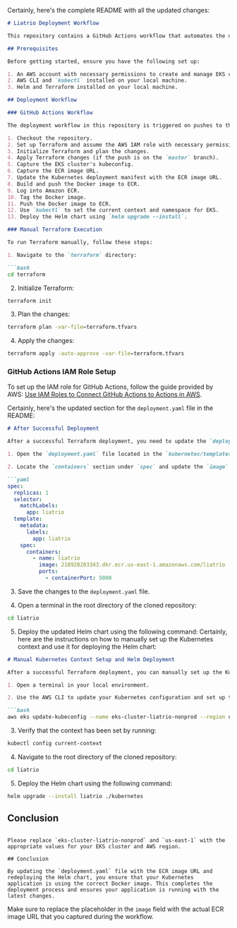 Certainly, here's the complete README with all the updated changes:

```markdown
# Liatrio Deployment Workflow

This repository contains a GitHub Actions workflow that automates the deployment of an application using Amazon EKS, Terraform, Helm, and Kubernetes.

## Prerequisites

Before getting started, ensure you have the following set up:

1. An AWS account with necessary permissions to create and manage EKS clusters, IAM roles, and EC2 resources.
2. AWS CLI and `kubectl` installed on your local machine.
3. Helm and Terraform installed on your local machine.

## Deployment Workflow

### GitHub Actions Workflow

The deployment workflow in this repository is triggered on pushes to the `master` branch. It follows these steps:

1. Checkout the repository.
2. Set up Terraform and assume the AWS IAM role with necessary permissions.
3. Initialize Terraform and plan the changes.
4. Apply Terraform changes (if the push is on the `master` branch).
5. Capture the EKS cluster's kubeconfig.
6. Capture the ECR image URL.
7. Update the Kubernetes deployment manifest with the ECR image URL.
8. Build and push the Docker image to ECR.
9. Log into Amazon ECR.
10. Tag the Docker image.
11. Push the Docker image to ECR.
12. Use `kubectl` to set the current context and namespace for EKS.
13. Deploy the Helm chart using `helm upgrade --install`.

### Manual Terraform Execution

To run Terraform manually, follow these steps:

1. Navigate to the `terraform` directory:

```bash
cd terraform
```

2. Initialize Terraform:

```bash
terraform init
```

3. Plan the changes:

```bash
terraform plan -var-file=terraform.tfvars
```

4. Apply the changes:

```bash
terraform apply -auto-approve -var-file=terraform.tfvars
```

### GitHub Actions IAM Role Setup

To set up the IAM role for GitHub Actions, follow the guide provided by AWS: [Use IAM Roles to Connect GitHub Actions to Actions in AWS](https://aws.amazon.com/blogs/security/use-iam-roles-to-connect-github-actions-to-actions-in-aws/).

Certainly, here's the updated section for the `deployment.yaml` file in the README:

```markdown
# After Successful Deployment

After a successful Terraform deployment, you need to update the `deployment.yaml` file with the ECR image URL that was created during the workflow. This will ensure that your Kubernetes application uses the correct Docker image.

1. Open the `deployment.yaml` file located in the `kubernetes/templates` directory.

2. Locate the `containers` section under `spec` and update the `image` field with the ECR image URL. It should look like this:

```yaml
spec:
  replicas: 1
  selector:
    matchLabels:
      app: liatrio
  template:
    metadata:
      labels:
        app: liatrio
    spec:
      containers:
        - name: liatrio
          image: 218920203343.dkr.ecr.us-east-1.amazonaws.com/liatrio  # Replace with your ECR image URL
          ports:
            - containerPort: 5000
```

3. Save the changes to the `deployment.yaml` file.

4. Open a terminal in the root directory of the cloned repository:

```bash
cd liatrio
```

5. Deploy the updated Helm chart using the following command:
Certainly, here are the instructions on how to manually set up the Kubernetes context and use it for deploying the Helm chart:

```markdown
# Manual Kubernetes Context Setup and Helm Deployment

After a successful Terraform deployment, you can manually set up the Kubernetes context and deploy the Helm chart using the following steps:

1. Open a terminal in your local environment.

2. Use the AWS CLI to update your Kubernetes configuration and set up the context for your EKS cluster. Replace `eks-cluster-liatrio-nonprod` with your actual EKS cluster name and `us-east-1` with your desired AWS region:

```bash
aws eks update-kubeconfig --name eks-cluster-liatrio-nonprod --region us-east-1
```

3. Verify that the context has been set by running:

```bash
kubectl config current-context
```

4. Navigate to the root directory of the cloned repository:

```bash
cd liatrio
```

5. Deploy the Helm chart using the following command:

```bash
helm upgrade --install liatrio ./kubernetes 
```


## Conclusion
```

Please replace `eks-cluster-liatrio-nonprod` and `us-east-1` with the appropriate values for your EKS cluster and AWS region.

## Conclusion

By updating the `deployment.yaml` file with the ECR image URL and redeploying the Helm chart, you ensure that your Kubernetes application is using the correct Docker image. This completes the deployment process and ensures your application is running with the latest changes.
```

Make sure to replace the placeholder in the `image` field with the actual ECR image URL that you captured during the workflow.